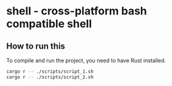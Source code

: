# shell - cross-platform bash compatible shell

## How to run this

To compile and run the project, you need to have Rust installed.

```bash
cargo r -- ./scripts/script_1.sh
cargo r -- ./scripts/script_2.sh
```